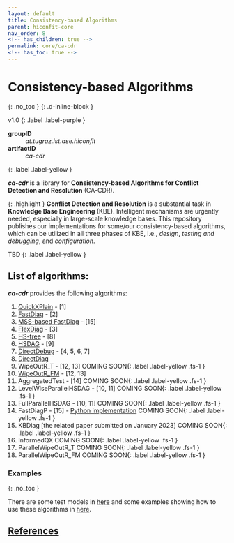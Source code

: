 ```yaml
---
layout: default
title: Consistency-based Algorithms
parent: hiconfit-core
nav_order: 8
<!-- has_children: true -->
permalink: core/ca-cdr
<!-- has_toc: true -->
---
```


# Consistency-based Algorithms
{: .no_toc }
{: .d-inline-block }

<span style = "text-transform: lowercase">v1.0</span>
{: .label .label-purple }

<dl style="width:400px;">
    <dt><strong>groupID</strong></dt>
    <dd style = "text-transform: lowercase"><em>at.tugraz.ist.ase.hiconfit</em></dd>
    <dt><strong>artifactID</strong></dt>
    <dd style = "text-transform: lowercase"><em>ca-cdr</em></dd>
    </dl>{: .label .label-yellow }

_**ca-cdr**_ is a library for **Consistency-based Algorithms for Conflict Detection and Resolution** (CA-CDR).

{: .highlight }
**Conflict Detection and Resolution** is a substantial task in **Knowledge Base Engineering** (KBE).
Intelligent mechanisms are urgently needed, especially in large-scale knowledge bases.
This repository publishes our implementations for some/our consistency-based algorithms,
which can be utilized in all three phases of KBE, i.e., _design_, _testing and debugging_,
and _configuration_.

TBD
{: .label .label-yellow }

## List of algorithms:

_**ca-cdr**_ provides the following algorithms:

1. [QuickXPlain] - [1]
2. [FastDiag] - [2]
3. [MSS-based FastDiag] - [15]
4. [FlexDiag] - [3]
5. [HS-tree] - [8]
6. [HSDAG] - [9]
7. [DirectDebug] - [4, 5, 6, 7]
8. [DirectDiag]
9. WipeOutR_T - [12, 13] <span>COMING SOON</span>{: .label .label-yellow .fs-1 }
10. [WipeOutR_FM] - [12, 13]
11. AggregatedTest - [14] <span>COMING SOON</span>{: .label .label-yellow .fs-1 }
12. LevelWiseParallelHSDAG - [10, 11] <span>COMING SOON</span>{: .label .label-yellow .fs-1 }
13. FullParallelHSDAG - [10, 11] <span>COMING SOON</span>{: .label .label-yellow .fs-1 }
14. FastDiagP - [15] - [Python implementation] <span>COMING SOON</span>{: .label .label-yellow .fs-1 }
15. KBDiag [the related paper submitted on January 2023] <span>COMING SOON</span>{: .label .label-yellow .fs-1 }
16. InformedQX <span>COMING SOON</span>{: .label .label-yellow .fs-1 }
17. ParallelWipeOutR_T <span>COMING SOON</span>{: .label .label-yellow .fs-1 }
18. ParallelWipeOutR_FM <span>COMING SOON</span>{: .label .label-yellow .fs-1 }

### Examples
{: .no_toc }

There are some test models in [here](https://github.com/manleviet/CDRModel/tree/main/src/main/java/at/tugraz/ist/ase/cdrmodel/test/model) and some examples showing how to use these algorithms in [here](https://github.com/manleviet/CA-CDR/tree/main/src/test/java/at/tugraz/ist/ase/cacdr/algorithms).

## [References](/references)

<!-- Links -->
[QuickXPlain]: https://github.com/HiConfiT/hiconfit-core/blob/main/ca-cdr-package/src/main/java/at/tugraz/ist/ase/hiconfit/cacdr/algorithms/QuickXPlain.java
[FastDiag]: https://github.com/HiConfiT/hiconfit-core/blob/main/ca-cdr-package/src/main/java/at/tugraz/ist/ase/hiconfit/cacdr/algorithms/FastDiagV2.java
[MSS-based FastDiag]: https://github.com/HiConfiT/hiconfit-core/blob/main/ca-cdr-package/src/main/java/at/tugraz/ist/ase/hiconfit/cacdr/algorithms/FastDiagV3.java
[FlexDiag]: https://github.com/HiConfiT/hiconfit-core/blob/main/ca-cdr-package/src/main/java/at/tugraz/ist/ase/hiconfit/cacdr/algorithms/FlexDiag.java
[HS-tree]: https://github.com/HiConfiT/hiconfit-core/blob/main/ca-cdr-package/src/main/java/at/tugraz/ist/ase/hiconfit/cacdr/algorithms/hs/HSTree.java
[HSDAG]: https://github.com/HiConfiT/hiconfit-core/blob/main/ca-cdr-package/src/main/java/at/tugraz/ist/ase/hiconfit/cacdr/algorithms/hs/HSDAG.java
[DirectDebug]: https://github.com/HiConfiT/hiconfit-core/blob/main/ca-cdr-package/src/main/java/at/tugraz/ist/ase/hiconfit/cacdr/algorithms/DirectDebug.java
[DirectDiag]: https://github.com/HiConfiT/hiconfit-core/blob/main/ca-cdr-package/src/main/java/at/tugraz/ist/ase/hiconfit/cacdr/algorithms/DirectDiag.java
[WipeOutR_FM]: https://github.com/HiConfiT/hiconfit-core/blob/main/ca-cdr-package/src/main/java/at/tugraz/ist/ase/hiconfit/cacdr/algorithms/WipeOutR_FM.java
[Python implementation]: https://github.com/AIG-ist-tugraz/FastDiagP